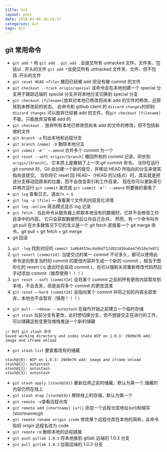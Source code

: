 ```yaml
---
title: Git
layout: post
date: 2018-02-06 20:14:17
categories: Git
tags: Git
---
```


## git 常用命令

- `git add *` 和 `git add .`
  `git add .`会提交所有 untracked 文件、文件夹、包括以 `.`开头的文件
  `git add *`会提交所有 untracked 文件夹、文件、但不包括`.`开头的文件
- `git reset HEAD <file>` 撤回已经被 add 但没有被 commit 的文件
- `git checkout --track origin/special` 该命令会在本地创建一个 special 分支用于跟踪远端的 special 分支并将本地分支切换到 special 分支
- `git checkout [filename]`放弃对本地已修改但尚未 add 的文件的修改，还原其到未修改前的状态。
  此命令和 github client 的 `discard changes`的却别: `discard changes` 可以放弃已经被 add 的文件，但`git checkout [filename]`不能，只能放弃没有被 add 的
- `git checkout .` 放弃所有本地已修改但尚未 add 的文件的修改，但不包括新增的文件
- `git branch -a` 列出本地和远程分支
- `git branch [name] -D` 删除本地分支
- `git commit -m'' —-amend` 合并多个 commit 为一个
- `git reset --soft origin/[branch]` 撤回所有的 commit 记录，同步到 `origin/[branch]`。
  它本质上是撤销了上一次 git commit 命令。 当你在运行 git commit 时，Git 会创建一个新的提交，并移动 HEAD 所指向的分支来使其指向该提交。 当你将它 reset 回 HEAD~（HEAD 的父结点）时，其实就是把该分支移动回原来的位置，而不会改变索引和工作目录。 现在你可以更新索引并再次运行 `git commit` 来完成 `git commit -m'' --amend` 所要做的事情了
- `git log` 查看日志，退出`fn + Q`
- `git log -p [file]` — 查看某个文件的内容变化详情
- `git log —online` 简洁模式显示 log 记录
- `git fetch`：当此命令从服务器上抓取本地没有的数据时，它并不会修改工作目录中的内容。 它只会获取数据然后让你自己合并。 然而，有一个命令叫作 git pull 在大多数情况下它的含义是一个 git fetch 紧接着一个 git merge 命令。git pull = git fetch + git merge
- git 回滚 
1. `git -log` 找到对应的
  `commit 1a864433ec4a9bd712d921859a8a474510e7e871` 
2. `git revert [commitId]`: 当提交过的某一 commit 不论多久，都可以使用此命令逆向恢复当时的 commit 的更改内容并生成一个新的 commit ，相当于图形化的 revert (:q 退出时会自动 commit )，也可以强制关闭重新修改代码然后手动添加 commit（推荐使用！！！） 
3. `git reset --soft [commitId]` 会将某个 commit 之前的所有更改内容暂存到本地，不会丢失，但是会将多个 commit 的更改混淆 
4. `git reset —-hard [commitId]` 会指向某个 commit 并将之前的内容全部舍弃，本地也不会暂存（慎用！！！）
- `git pull --rebase --autostash` 在操作开始之前建立一个临时存储
- `git stash` 当前分支有更改，此时想切换分支，但不想提交正在进行的工作，可以储藏这些变更往堆栈推送一个新的储藏
```
// 执行 git stash 命令
Saved working directory and index state WIP on 1.0.3: 39d9e76 add: image and iframe onload
```
- `git stash list` 要查看现有的储藏
```
stash@{0}: WIP on 1.0.3: 39d9e76 add: image and iframe onload
stash@{1}: autostash
stash@{2}: autostash
stash@{3}: autostash
```
- `git stash apply [stash@{0}]` 重新应用之前的储藏，默认为第一个,储藏的内容仍然在栈上
- `git stash drop [stash@{0}]` 移除栈上的存储，默认为第一个
- `git remote -v`查看远程仓库
- `git remote add [shortname] [url]` 添加一个远程仓库地址(url)和缩写(shortname)git
- `git remote rename origin icode` 修改某个远程仓库在本地的简称，此命令指将 origin 远程名改为 code
- `git remote rm` 删除本地的远程链接
- `git push gitlab 1.0.3` 将本地推到 gitlab 远端的 1.0.3 分支
- `git pull gitlab 1.0.3` 拉取远端的 1.0.3 分支
